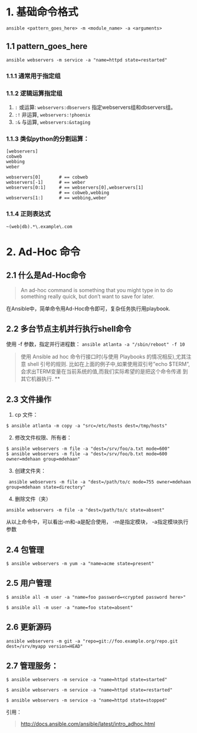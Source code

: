 # 1. 基础命令格式
`ansible <pattern_goes_here> -m <module_name> -a <arguments>`


## 1.1 pattern_goes_here

`ansible webservers -m service -a "name=httpd state=restarted"`

### 1.1.1 通常用于指定组

### 1.1.2 逻辑运算指定组


1. `:` 或运算:  `webservers:dbservers` 指定webservers组和dbservers组。
2. `:!` 非运算, `webservers:!phoenix`
3. `:&` 与运算, `webservers:&staging`

### 1.1.3 类似python的分割运算：
```
[webservers]
cobweb
webbing
weber
```

```
webservers[0]       # == cobweb
webservers[-1]      # == weber
webservers[0:1]     # == webservers[0],webservers[1]
                    # == cobweb,webbing
webservers[1:]      # == webbing,weber
```


### 1.1.4 正则表达式
```
~(web|db).*\.example\.com
```


# 2. Ad-Hoc 命令

## 2.1 什么是Ad-Hoc命令
> An ad-hoc command is something that you might type in to do something really quick, but don’t want to save for later.

在Ansible中，简单命令用Ad-Hoc命令即可，复杂任务执行用playbook.


## 2.2 多台节点主机并行执行shell命令
使用 -f 参数，指定并行进程数：
`ansible atlanta -a "/sbin/reboot" -f 10`


> 使用 Ansible ad hoc 命令行接口时(与使用 Playbooks 的情况相反),尤其注意 shell 引号的规则. 比如在上面的例子中,如果使用双引号”echo $TERM”,会求出TERM变量在当前系统的值,而我们实际希望的是把这个命令传递 到其它机器执行. **


## 2.3 文件操作
1. cp 文件：
```
$ ansible atlanta -m copy -a "src=/etc/hosts dest=/tmp/hosts"
```

2. 修改文件权限、所有者：
```
$ ansible webservers -m file -a "dest=/srv/foo/a.txt mode=600"
$ ansible webservers -m file -a "dest=/srv/foo/b.txt mode=600 owner=mdehaan group=mdehaan"
```

3. 创建文件夹：
```
 ansible webservers -m file -a "dest=/path/to/c mode=755 owner=mdehaan group=mdehaan state=directory"
```

4. 删除文件（夹）
 ```
 ansible webservers -m file -a "dest=/path/to/c state=absent"
 ```


从以上命令中，可以看出-m和-a是配合使用， -m是指定模块， -a指定模块执行参数

## 2.4 包管理
```
$ ansible webservers -m yum -a "name=acme state=present"
```

## 2.5 用户管理

```
$ ansible all -m user -a "name=foo password=<crypted password here>"

$ ansible all -m user -a "name=foo state=absent"
```

## 2.6 更新源码
```
ansible webservers -m git -a "repo=git://foo.example.org/repo.git dest=/srv/myapp version=HEAD"
```

## 2.7 管理服务：
```
$ ansible webservers -m service -a "name=httpd state=started"

$ ansible webservers -m service -a "name=httpd state=restarted"

$ ansible webservers -m service -a "name=httpd state=stopped"
```



引用：
>  http://docs.ansible.com/ansible/latest/intro_adhoc.html
